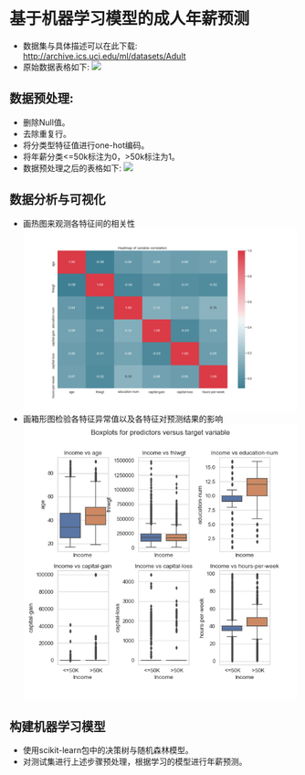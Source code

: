 # 基于机器学习模型的成人年薪预测
* 数据集与具体描述可以在此下载: http://archive.ics.uci.edu/ml/datasets/Adult
* 原始数据表格如下:
![](/master/adult%20data%20image.png)
## 数据预处理: 
* 删除Null值。 
* 去除重复行。
* 将分类型特征值进行one-hot编码。 
* 将年薪分类<=50k标注为0，>50k标注为1。
* 数据预处理之后的表格如下:
![](/adult%20data%20after%20preprocess%20image.png)
## 数据分析与可视化 
* 画热图来观测各特征间的相关性
![](/heatmap_of_variable_correlation.png)
* 画箱形图检验各特征异常值以及各特征对预测结果的影响
![](/Boxplots%20for%20predictors%20versus%20target%20variable.png)
## 构建机器学习模型 
* 使用scikit-learn包中的决策树与随机森林模型。
* 对测试集进行上述步骤预处理，根据学习的模型进行年薪预测。
